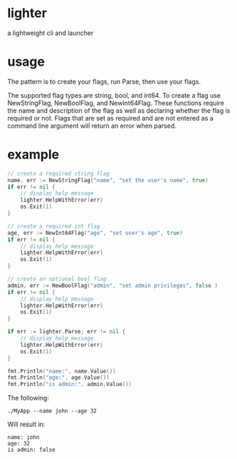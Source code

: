 # lighter
a lightweight cli and launcher

# usage
The pattern is to create your flags, run Parse, then use your flags. 

The supported flag types are string, bool, and int64. To create a flag use NewStringFlag, NewBoolFlag, and NewInt64Flag.
These functions require the name and description of the flag as well as declaring whether the flag is required or not. 
Flags that are set as required and are not entered as a command line argument will return an error when parsed. 

# example
```go
// create a required string flag 
name, err := NewStringFlag("name", "set the user's name", true)
if err != nil {
    // display help message
    lighter.HelpWithError(err)
    os.Exit(1)
}

// create a required int flag 
age, err := NewInt64Flag("age", "set user's age", true)
if err != nil {
    // display help message
    lighter.HelpWithError(err)
    os.Exit(1)
}

// create an optional bool flag 
admin, err := NewBoolFlag("admin", "set admin privileges", false )
if err != nil {
    // display help message
    lighter.HelpWithError(err)
    os.Exit(1)
}

if err := lighter.Parse; err != nil {
    // display help message
    lighter.HelpWithError(err)
    os.Exit(1)
}

fmt.Println("name:", name.Value())
fmt.Println("age:", age.Value())
fmt.Println("is admin:", admin.Value())
```

The following:
```
./MyApp --name john --age 32
```

Will result in:
```
name: john
age: 32
is admin: false
```
